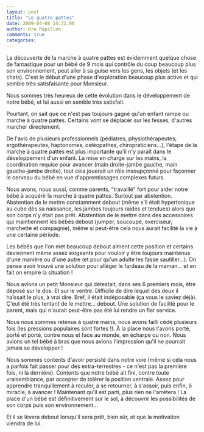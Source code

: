 ```yaml
---
layout: post
title: "Le quatre pattes"
date: 2009-04-08 14:31:00
author: Dre Papillon
comments: true
categories: 
---
```



La découverte de la marche à quatre pattes est évidemment quelque chose de fantastique pour un bébé de 9 mois qui contrôle du coup beaucoup plus son environnement, peut aller à sa guise vers les gens, les objets (et les chats). C'est le début d'une phase d'exploration beaucoup plus active et qui semble très satisfaisante pour Monsieur.

Nous sommes très heureux de cette évolution dans le développement de notre bébé, et lui aussi en semble très satisfait.

Pourtant, on sait que ce n'est pas toujours gagné qu'un enfant rampe ou marche à quatre pattes. Certains vont se déplacer sur les fesses, d'autres marcher directement.

De l'avis de plusieurs professionnels (pédiatres, physiothérapeutes, ergothérapeutes, haptonomes, ostéopathes, chiropraticiens...), l'étape de la marche à quatre pattes est plus importante qu'il n'y paraît dans le développement d'un enfant. La mise en charge sur les mains, la coordination requise pour avancer (main droite-jambe gauche, main gauche-jambe droite), tout cela jouerait un rôle insoupçonné pour façonner le cerveau du bébé en vue d'apprentissages complexes futurs.

Nous avons, nous aussi, comme parents, "travaillé" fort pour aider notre bébé à acquérir la marche à quatre pattes. Surtout par abstention. Abstention de le mettre constamment debout (même s'il était hypertonique au cube dès sa naissance, les jambes toujours raides et tendues) alors que son corps n'y était pas prêt. Abstention de le mettre dans des accessoires qui maintiennent les bébés debout (jumper, soucoupe, exerciseur, marchette et compagnie), même si peut-être cela nous aurait facilité la vie à une certaine période.

Les bébés que l'on met beaucoup debout aiment cette position et certains deviennent même assez exigeants pour vouloir y être toujours maintenus d'une manière ou d'une autre (et pour qu'un adulte les fasse sautiller...). On pense avoir trouvé une solution pour alléger le fardeau de la maman... et en fait on empire la situation !

Nous avions un petit Monsieur qui détestait, dans ses 6 premiers mois, être déposé sur le dos. Et sur le ventre. Difficile de dire lequel des deux il haïssait le plus, à vrai dire. Bref, il était indéposable (ça vous le saviez déjà). Ç'eut été très tentant de le mettre... debout. Une solution de facilité pour le parent, mais qui n'aurait peut-être pas été lui rendre un fier service.

Nous nous sommes retenus à quatre mains, nous avons failli cédé plusieurs fois (les pressions populaires sont fortes !). À la place nous l'avons porté, porté et porté, contre nous et face au monde, en écharpe ou non. Nous avions un tel bébé à bras que nous avions l'impression qu'il ne pourrait jamais se développer !

Nous sommes contents d'avoir persisté dans notre voie (même si cela nous a parfois fait passer pour des extra-terrestres - ce n'est pas la première fois, ni la dernière). Contents que notre bébé ait fini, contre toute vraisemblance, par accepter de tolérer la position ventrale. Assez pour apprendre tranquillement à reculer, à se retourner, à s'assoir, puis enfin, ô miracle, à avancer ! Maintenant qu'il est parti, plus rien ne l'arrêtera ! La place d'un bébé est définitivement sur le sol, à découvrir les possibilités de son corps puis son environnement...

Et il se lèvera debout lorsqu'il sera prêt, bien sûr, et que la motivation viendra de lui.
